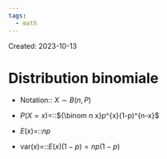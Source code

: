 ```yaml
---
tags:
  - math
---
```

Created: 2023-10-13

# Distribution binomiale
- Notation:: $X\sim B(n,P)$
<!--SR:!2024-02-15,70,230-->
- $P(X=x)$=::${\binom n x}p^{x}(1-p)^{n-x}$
<!--SR:!2024-01-26,45,190-->
- $E(x)$=::$np$
<!--SR:!2024-01-26,41,190-->
- $\text{var}(x)$=::$E(x)(1-p)=np(1-p)$
<!--SR:!2024-01-25,64,250-->


